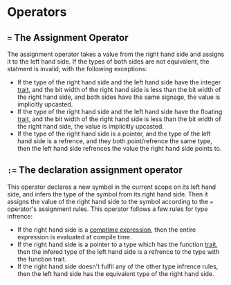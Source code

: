 # Operators

## `=` The Assignment Operator
The assignment operator takes a value from the right hand side and assigns it to the left hand side. If the types of both sides are not equivalent, the statment is invalid, with the following exceptions:
- If the type of the right hand side and the left hand side have the integer [trait](traits.md), and the bit width of the right hand side is less than the bit width of the right hand side, and both sides have the same signage, the value is implicitly upcasted.
- If the type of the right hand side and the left hand side have the floating [trait](traits.md), and the bit width of the right hand side is less than the bit width of the right hand side, the value is implicitly upcasted.
- If the type of the right hand side is a pointer, and the type of the left hand side is a refrence, and they both point/refrence the same type, then the left hand side refrences the value the right hand side points to.


## `:=`  The declaration assignment operator
This operator declares a new symbol in the current scope on its left hand side, and infers the type of the symbol from its right hand side. Then it assigns the value of the right hand side to the symbol according to the `=` operator's assignment rules. This operator follows a few rules for type infrence:
- If the right hand side is a [comptime expression](comptime.md), then the entire expression is evaluated at compile time.
- If the right hand side is a pointer to a type which has the function [trait](traits.md), then the infered type of the left hand side is a refrence to the type with the function trait.
- If the right hand side doesn't fulfil any of the other type infrence rules, then the left hand side has the equivalent type of the right hand side.
